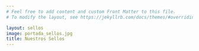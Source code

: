 ```yaml
---
# Feel free to add content and custom Front Matter to this file.
# To modify the layout, see https://jekyllrb.com/docs/themes/#overriding-theme-defaults

layout: sellos
image: portada_sellos.jpg
title: Nuestros Sellos
---
```


